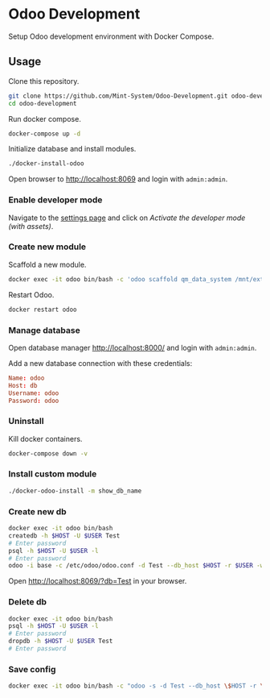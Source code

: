 Odoo Development
================

Setup Odoo development environment with Docker Compose.

## Usage

Clone this repository.

```bash
git clone https://github.com/Mint-System/Odoo-Development.git odoo-development
cd odoo-development
```

Run docker compose.

```bash
docker-compose up -d
```

Initialize database and install modules.

```bash
./docker-install-odoo
```

Open browser to [http://localhost:8069](http://localhost:8069) and login with `admin:admin`.

### Enable developer mode

Navigate to the [settings page](
http://localhost:8069/web?debug=1#id=&action=85&model=res.config.settings&view_type=form&cids=&menu_id=4) and click on *Activate the developer mode (with assets)*.

### Create new module

Scaffold a new module.

```bash
docker exec -it odoo bin/bash -c 'odoo scaffold qm_data_system /mnt/extra-addons'
```

Restart Odoo.

```bash
docker restart odoo
```

### Manage database

Open database manager [http://localhost:8000/](http://localhost:8000/) and login with `admin:admin`.

Add a new database connection with these credentials:

```conf
Name: odoo
Host: db
Username: odoo
Password: odoo
```

### Uninstall

Kill docker containers.

```bash
docker-compose down -v
```

### Install custom module

```bash
./docker-odoo-install -m show_db_name
```

### Create new db

```bash
docker exec -it odoo bin/bash
createdb -h $HOST -U $USER Test
# Enter password
psql -h $HOST -U $USER -l
# Enter password
odoo -i base -c /etc/odoo/odoo.conf -d Test --db_host $HOST -r $USER -w $PASSWORD --stop-after-init
```

Open [http://localhost:8069/?db=Test](http://localhost:8069/?db=Test) in your browser.

### Delete db

```bash
docker exec -it odoo bin/bash
psql -h $HOST -U $USER -l
# Enter password
dropdb -h $HOST -U $USER Test
# Enter password

```

### Save config

```bash
docker exec -it odoo bin/bash -c "odoo -s -d Test --db_host \$HOST -r \$USER -w \$PASSWORD"
```